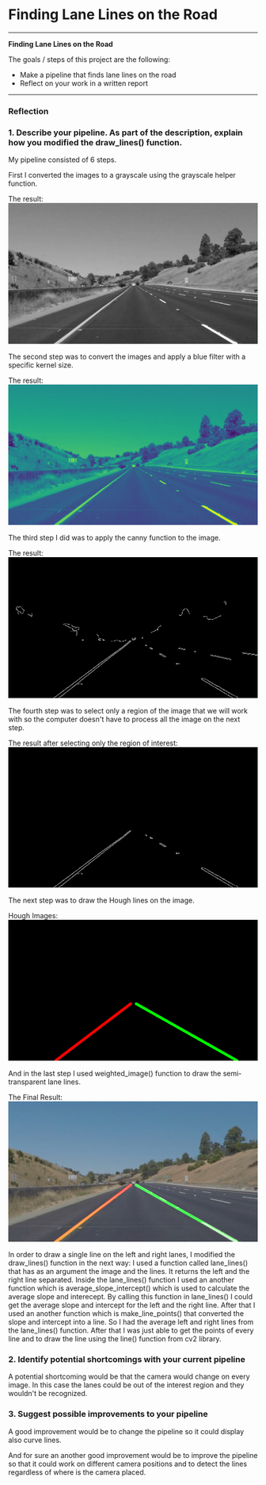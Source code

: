 # **Finding Lane Lines on the Road**

---

**Finding Lane Lines on the Road**

The goals / steps of this project are the following:
* Make a pipeline that finds lane lines on the road
* Reflect on your work in a written report


[//]: # (Image References)

[image1]: ./examples/grayscale.jpg "Grayscale"
[image2]: ./test_images_output/gray.jpg "Gray"
[image3]: ./test_images_output/gaussian_blur.jpg "Gaussian Blur"
[image4]: ./test_images_output/canny_edge.jpg "Cany Edge"
[image5]: ./test_images_output/interest_region.jpg "Interest Region"
[image6]: ./test_images_output/hough_lines.jpg "Hough Lines"
[image7]: ./test_images_output/final_image.jpg "Final Image"


---

### Reflection

### 1. Describe your pipeline. As part of the description, explain how you modified the draw_lines() function.

My pipeline consisted of 6 steps.

First I converted the images to a grayscale using the grayscale helper function.

The result:
![alt text][image2]

The second step was to convert the images and apply a blue filter with a specific kernel size.

The result:
![alt text][image3]

The third step I did was to apply the canny function to the image.

The result:
![alt text][image4]

The fourth step was to select only a region of the image that we will work with so the computer doesn't have to process all the image on the next step.

The result after selecting only the region of interest:
![alt text][image5]

The next step was to draw the Hough lines on the image.

Hough Images:
![alt text][image6]

And in the last step I used weighted_image() function to draw the semi-transparent lane lines. 

The Final Result:
![alt text][image7]

In order to draw a single line on the left and right lanes, I modified the draw_lines() function in the next way: I used a function called lane_lines() that has as an argument the image and the lines. It returns the left and the right line separated. Inside the lane_lines() function I used an another function which is average_slope_intercept() which is used to calculate the average slope and interecept. By calling this function in lane_lines() I could get the average slope and intercept for the left and the right line. After that I used an another function which is make_line_points() that converted the slope and intercept into a line. So I had the average left and right lines from the lane_lines() function. After that I was just able to get the points of every line and to draw the line using the line() function from cv2 library.

### 2. Identify potential shortcomings with your current pipeline

A potential shortcoming would be that the camera would change on every image. In this case the lanes could be out of the interest region and they wouldn't be recognized.


### 3. Suggest possible improvements to your pipeline

A good improvement would be to change the pipeline so it could display also curve lines.

And for sure an another good improvement would be to improve the pipeline so that it could work on different camera positions and to detect the lines regardless of where is the camera placed.
